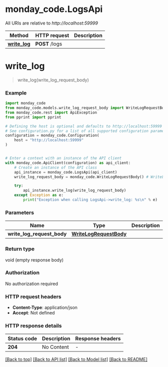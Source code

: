 # monday_code.LogsApi

All URIs are relative to *http://localhost:59999*

Method | HTTP request | Description
------------- | ------------- | -------------
[**write_log**](LogsApi.md#write_log) | **POST** /logs | 


# **write_log**
> write_log(write_log_request_body)



### Example


```python
import monday_code
from monday_code.models.write_log_request_body import WriteLogRequestBody
from monday_code.rest import ApiException
from pprint import pprint

# Defining the host is optional and defaults to http://localhost:59999
# See configuration.py for a list of all supported configuration parameters.
configuration = monday_code.Configuration(
    host = "http://localhost:59999"
)


# Enter a context with an instance of the API client
with monday_code.ApiClient(configuration) as api_client:
    # Create an instance of the API class
    api_instance = monday_code.LogsApi(api_client)
    write_log_request_body = monday_code.WriteLogRequestBody() # WriteLogRequestBody | 

    try:
        api_instance.write_log(write_log_request_body)
    except Exception as e:
        print("Exception when calling LogsApi->write_log: %s\n" % e)
```



### Parameters


Name | Type | Description  | Notes
------------- | ------------- | ------------- | -------------
 **write_log_request_body** | [**WriteLogRequestBody**](WriteLogRequestBody.md)|  | 

### Return type

void (empty response body)

### Authorization

No authorization required

### HTTP request headers

 - **Content-Type**: application/json
 - **Accept**: Not defined

### HTTP response details

| Status code | Description | Response headers |
|-------------|-------------|------------------|
**204** | No Content |  -  |

[[Back to top]](#) [[Back to API list]](../README.md#documentation-for-api-endpoints) [[Back to Model list]](../README.md#documentation-for-models) [[Back to README]](../README.md)

